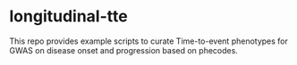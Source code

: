 # longitudinal-tte
This repo provides example scripts to curate Time-to-event phenotypes for GWAS on disease onset and progression based on phecodes. 
